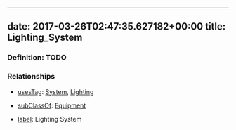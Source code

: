 
---
date: 2017-03-26T02:47:35.627182+00:00
title: Lighting_System
---
### Definition: TODO

### Relationships

* [usesTag](https://brickschema.org/schema/1.0/BrickFrame#usesTag): [System](https://brickschema.org/schema/1.0/BrickTag#System), [Lighting](https://brickschema.org/schema/1.0/BrickTag#Lighting)

* [subClassOf](http://www.w3.org/2000/01/rdf-schema#subClassOf): [Equipment](https://brickschema.org/schema/1.0/Brick#Equipment)

* [label](http://www.w3.org/2000/01/rdf-schema#label): Lighting System
